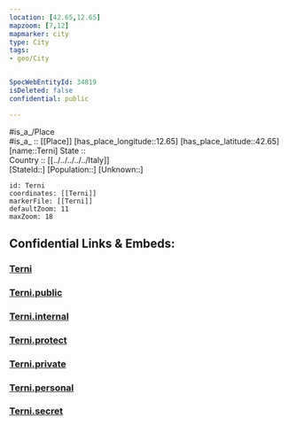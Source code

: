 ```yaml
---
location: [42.65,12.65] 
mapzoom: [7,12] 
mapmarker: city 
type: City
tags:
- geo/City


SpocWebEntityId: 34819
isDeleted: false
confidential: public

---
```

#is_a_/Place  
#is_a_ :: [[Place]] 
[has_place_longitude::12.65] 
[has_place_latitude::42.65] 
[name::Terni] 
State ::  
Country :: [[../../../../../Italy]]  
[StateId::] 
[Population::] 
[Unknown::] 


```leaflet
id: Terni
coordinates: [[Terni]] 
markerFile: [[Terni]] 
defaultZoom: 11 
maxZoom: 18
```


## Confidential Links & Embeds: 

### [Terni](/_Standards/Earth/Continent/Europe/Europe~South/Italy/regions~Italy/Umbria/Terni.Province/City/Terni.md) 

### [Terni.public](/_public/Earth/Continent/Europe/Europe~South/Italy/regions~Italy/Umbria/Terni.Province/City/Terni.public.md) 

### [Terni.internal](/_internal/Earth/Continent/Europe/Europe~South/Italy/regions~Italy/Umbria/Terni.Province/City/Terni.internal.md) 

### [Terni.protect](/_protect/Earth/Continent/Europe/Europe~South/Italy/regions~Italy/Umbria/Terni.Province/City/Terni.protect.md) 

### [Terni.private](/_private/Earth/Continent/Europe/Europe~South/Italy/regions~Italy/Umbria/Terni.Province/City/Terni.private.md) 

### [Terni.personal](/_personal/Earth/Continent/Europe/Europe~South/Italy/regions~Italy/Umbria/Terni.Province/City/Terni.personal.md) 

### [Terni.secret](/_secret/Earth/Continent/Europe/Europe~South/Italy/regions~Italy/Umbria/Terni.Province/City/Terni.secret.md)

